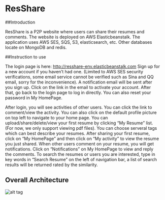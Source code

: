 # ResShare
##Introduction

ResShare is a P2P website where users can share their resumes and comments. 
The website is deployed on AWS Elasticbeanstalk. The application uses AWS SES, SQS, S3, elasticsearch, etc. Other databases locate on MongoDB and redis.

##Instruction to use


The login page is here: http://resshare-env.elasticbeanstalk.com
Sign up for a new account if you haven’t had one. (Limited to AWS SES security verifications, some email service cannot be verified such as Sina and QQ email, sorry for the inconvenience). A notification email will be sent after you sign up. Click on the link in the email to activate your account. After that, go back to the login page to log in directly. You can also reset your password in My HomePage. 

After login, you will see activities of other users. You can click the link to comment/view the activity. You can also click on the default profile picture on top left to navigate to your home page. You can upload/share/delete/view your first resume by clicking “My Resume” list. (For now, we only support viewing pdf files). You can choose serveral tags which can best describe your resumes.  After sharing your first resume, click on “My HomePage” and then click on “My activity” to view the resume you just shared. When other users comment on your resume, you will get notifications. Click on “Notifications” on My HomePage to view and reply the comments. To search the resumes or users you are interested, type in key words in “Search Resume” on the left of navigation bar, a list of search results will be returned rated by the similarity. 

## Overall Architecture
![alt tag](https://github.com/jingxiaogu1216/ResShare/blob/master/public/images/architecture.png)

